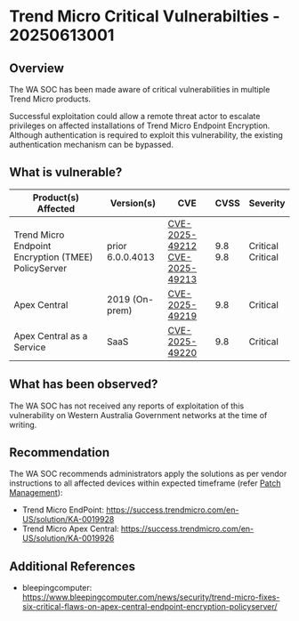 # Trend Micro Critical Vulnerabilties - 20250613001

## Overview

The WA SOC has been made aware of critical vulnerabilities in multiple Trend Micro products.

Successful exploitation could allow a remote threat actor to escalate privileges on affected installations of Trend Micro Endpoint Encryption. Although authentication is required to exploit this vulnerability, the existing authentication mechanism can be bypassed.

## What is vulnerable?

| Product(s) Affected                                 | Version(s)       | CVE                                                                                                                                       | CVSS         | Severity               |
| --------------------------------------------------- | ---------------- | ----------------------------------------------------------------------------------------------------------------------------------------- | ------------ | ---------------------- |
| Trend Micro Endpoint Encryption (TMEE) PolicyServer | prior 6.0.0.4013 | [CVE-2025-49212](https://nvd.nist.gov/vuln/detail/CVE-2025-49212) <br> [ CVE-2025-49213](https://nvd.nist.gov/vuln/detail/CVE-2025-49213) | 9.8 <br> 9.8 | Critical <br> Critical |
| Apex Central                                        | 2019 (On-prem)   | [CVE-2025-49219](https://nvd.nist.gov/vuln/detail/CVE-2025-49219)                                                                         | 9.8          | Critical               |
| Apex Central as a Service                           | SaaS             | [CVE-2025-49220](https://nvd.nist.gov/vuln/detail/CVE-2025-49220)                                                                         | 9.8          | Critical               |

## What has been observed?

The WA SOC has not received any reports of exploitation of this vulnerability on Western Australia Government networks at the time of writing.

## Recommendation

The WA SOC recommends administrators apply the solutions as per vendor instructions to all affected devices within expected timeframe (refer [Patch Management](../guidelines/patch-management.md)):

- Trend Micro EndPoint: <https://success.trendmicro.com/en-US/solution/KA-0019928>
- Trend Micro Apex Central: <https://success.trendmicro.com/en-US/solution/KA-0019926>

## Additional References

- bleepingcomputer: <https://www.bleepingcomputer.com/news/security/trend-micro-fixes-six-critical-flaws-on-apex-central-endpoint-encryption-policyserver/>
